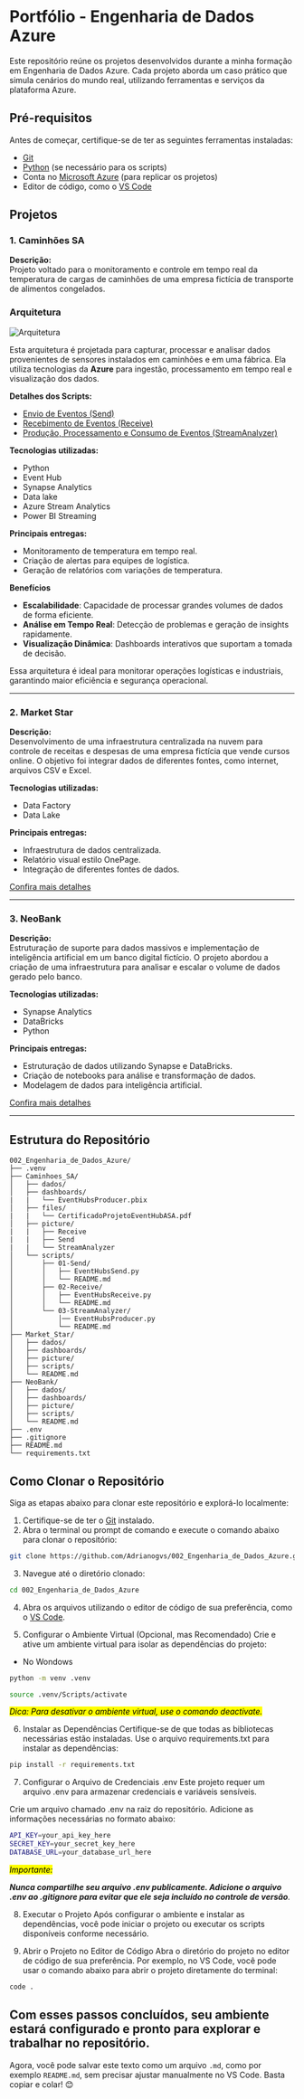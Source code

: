 # Portfólio - Engenharia de Dados Azure

Este repositório reúne os projetos desenvolvidos durante a minha formação em Engenharia de Dados Azure. Cada projeto aborda um caso prático que simula cenários do mundo real, utilizando ferramentas e serviços da plataforma Azure.

## Pré-requisitos

Antes de começar, certifique-se de ter as seguintes ferramentas instaladas:

- [Git](https://git-scm.com/)
- [Python](https://www.python.org/) (se necessário para os scripts)
- Conta no [Microsoft Azure](https://azure.microsoft.com/) (para replicar os projetos)
- Editor de código, como o [VS Code](https://code.visualstudio.com/)

## Projetos

### 1. Caminhões SA
**Descrição:**  
Projeto voltado para o monitoramento e controle em tempo real da temperatura de cargas de caminhões de uma empresa fictícia de transporte de alimentos congelados.

### Arquitetura

![Arquitetura](https://github.com/Adrianogvs/002_Engenharia_de_Dados_Azure/blob/main/Caminhoes_SA/picture/01.png)

Esta arquitetura é projetada para capturar, processar e analisar dados provenientes de sensores instalados em caminhões e em uma fábrica. Ela utiliza tecnologias da **Azure** para ingestão, processamento em tempo real e visualização dos dados.



**Detalhes dos Scripts:**
- [Envio de Eventos (Send)](https://github.com/Adrianogvs/002_Engenharia_de_Dados_Azure/blob/main/Caminhoes_SA/scripts/01-Send/README.md)  
- [Recebimento de Eventos (Receive)](https://github.com/Adrianogvs/002_Engenharia_de_Dados_Azure/blob/main/Caminhoes_SA/scripts/02-Receive/README.md)
- [Produção, Processamento e Consumo de Eventos (StreamAnalyzer)](https://github.com/Adrianogvs/002_Engenharia_de_Dados_Azure/blob/main/Caminhoes_SA/scripts/03-StreamAnalyzer/README.md)

**Tecnologias utilizadas:**  
- Python
- Event Hub  
- Synapse Analytics  
- Data lake
- Azure Stream Analytics
- Power BI Streaming

**Principais entregas:**  
- Monitoramento de temperatura em tempo real.  
- Criação de alertas para equipes de logística.  
- Geração de relatórios com variações de temperatura.  

**Benefícios**
- **Escalabilidade**: Capacidade de processar grandes volumes de dados de forma eficiente.
- **Análise em Tempo Real**: Detecção de problemas e geração de insights rapidamente.
- **Visualização Dinâmica**: Dashboards interativos que suportam a tomada de decisão.

Essa arquitetura é ideal para monitorar operações logísticas e industriais, garantindo maior eficiência e segurança operacional.



---

### 2. Market Star
**Descrição:**  
Desenvolvimento de uma infraestrutura centralizada na nuvem para controle de receitas e despesas de uma empresa fictícia que vende cursos online. O objetivo foi integrar dados de diferentes fontes, como internet, arquivos CSV e Excel.

**Tecnologias utilizadas:**  
- Data Factory  
- Data Lake  

**Principais entregas:**  
- Infraestrutura de dados centralizada.  
- Relatório visual estilo OnePage.  
- Integração de diferentes fontes de dados.  

[Confira mais detalhes](Market_Star/README.md)

---

### 3. NeoBank
**Descrição:**  
Estruturação de suporte para dados massivos e implementação de inteligência artificial em um banco digital fictício. O projeto abordou a criação de uma infraestrutura para analisar e escalar o volume de dados gerado pelo banco.

**Tecnologias utilizadas:**  
- Synapse Analytics  
- DataBricks  
- Python  

**Principais entregas:**  
- Estruturação de dados utilizando Synapse e DataBricks.  
- Criação de notebooks para análise e transformação de dados.  
- Modelagem de dados para inteligência artificial.  

[Confira mais detalhes](NeoBank/README.md)

---

## Estrutura do Repositório

```plaintext
002_Engenharia_de_Dados_Azure/
├── .venv
├── Caminhoes_SA/
│   ├── dados/
│   ├── dashboards/
|   |   └── EventHubsProducer.pbix
│   ├── files/
|   |   └── CertificadoProjetoEventHubASA.pdf
│   ├── picture/
|   |   ├── Receive
|   |   ├── Send
|   |   └── StreamAnalyzer
│   └── scripts/
│       ├── 01-Send/
│       │   ├── EventHubsSend.py
│       │   └── README.md
│       ├── 02-Receive/
│       │   ├── EventHubsReceive.py
│       │   └── README.md
│       └── 03-StreamAnalyzer/
│           │── EventHubsProducer.py
│           └── README.md
├── Market_Star/
│   ├── dados/
│   ├── dashboards/
│   ├── picture/
│   ├── scripts/
│   └── README.md
├── NeoBank/
│   ├── dados/
│   ├── dashboards/
│   ├── picture/
│   ├── scripts/
│   └── README.md
├── .env
├── .gitignore
├── README.md 
└── requirements.txt
```

## Como Clonar o Repositório

Siga as etapas abaixo para clonar este repositório e explorá-lo localmente:

1. Certifique-se de ter o [Git](https://git-scm.com/) instalado.
2. Abra o terminal ou prompt de comando e execute o comando abaixo para clonar o repositório:

```bash
git clone https://github.com/Adrianogvs/002_Engenharia_de_Dados_Azure.git
```

3. Navegue até o diretório clonado:
```bash
cd 002_Engenharia_de_Dados_Azure
```

4. Abra os arquivos utilizando o editor de código de sua preferência, como o [VS Code](https://code.visualstudio.com/).

5. Configurar o Ambiente Virtual (Opcional, mas Recomendado)
Crie e ative um ambiente virtual para isolar as dependências do projeto:
* No Wondows
```bash
python -m venv .venv
```
```bash
source .venv/Scripts/activate
```

<i><mark>Dica: Para desativar o ambiente virtual, use o comando deactivate.</mark></i>

<p></p>

6. Instalar as Dependências
Certifique-se de que todas as bibliotecas necessárias estão instaladas. Use o arquivo requirements.txt para instalar as dependências:
```bash
pip install -r requirements.txt
```

7. Configurar o Arquivo de Credenciais .env
Este projeto requer um arquivo .env para armazenar credenciais e variáveis sensíveis.

Crie um arquivo chamado .env na raiz do repositório.
Adicione as informações necessárias no formato abaixo:
```bash
API_KEY=your_api_key_here
SECRET_KEY=your_secret_key_here
DATABASE_URL=your_database_url_here
```
<i><mark>Importante:</mark>

<b>Nunca compartilhe seu arquivo .env publicamente.
Adicione o arquivo .env ao .gitignore para evitar que ele seja incluído no controle de versão</b>.
</i>

8. Executar o Projeto
Após configurar o ambiente e instalar as dependências, você pode iniciar o projeto ou executar os scripts disponíveis conforme necessário.

9. Abrir o Projeto no Editor de Código
Abra o diretório do projeto no editor de código de sua preferência. Por exemplo, no VS Code, você pode usar o comando abaixo para abrir o projeto diretamente do terminal:
```bash
code .
```
Com esses passos concluídos, seu ambiente estará configurado e pronto para explorar e trabalhar no repositório.
--
Agora, você pode salvar este texto como um arquivo `.md`, como por exemplo `README.md`, sem precisar ajustar manualmente no VS Code. Basta copiar e colar! 😊


